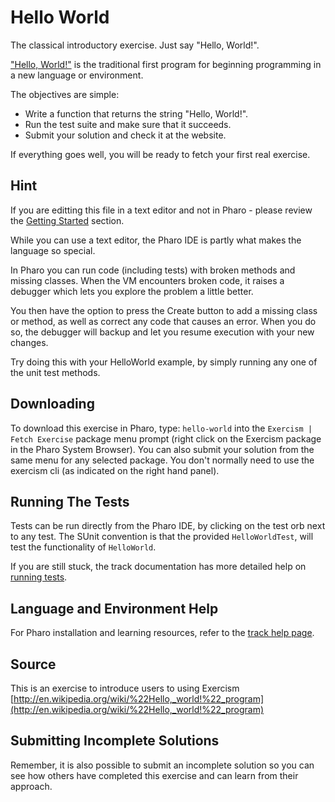# Hello World

The classical introductory exercise. Just say "Hello, World!".

["Hello, World!"](http://en.wikipedia.org/wiki/%22Hello,_world!%22_program) is
the traditional first program for beginning programming in a new language
or environment.

The objectives are simple:

- Write a function that returns the string "Hello, World!".
- Run the test suite and make sure that it succeeds.
- Submit your solution and check it at the website.

If everything goes well, you will be ready to fetch your first real exercise.

## Hint

If you are editting this file in a text editor and not in Pharo - 
please review the [Getting Started](https://exercism.io/tracks/pharo/installation) section. 

While you can use a text editor, the Pharo IDE is partly what makes the language so special.

In Pharo you can run code (including tests) with broken methods and missing classes.  When the VM encounters broken code, it raises a debugger which lets you explore the problem a little better.  

You then have the option to press the Create button to add a missing class or method, as well as correct any code that causes an error. When you do so, the debugger will backup and let you resume execution with your new changes.

Try doing this with your HelloWorld example, by simply running any one of the unit test methods.


## Downloading

To download this exercise in Pharo, type: `hello-world` into the `Exercism | Fetch Exercise` package menu prompt (right click on the Exercism package in the Pharo System Browser). You can also submit your solution from the same menu for any selected package. You don't normally need to use the exercism cli (as indicated on the right hand panel).

## Running The Tests

Tests can be run directly from the Pharo IDE, by clicking on the test orb next to any test.
The SUnit convention is that the provided `HelloWorldTest`, will test the functionality of `HelloWorld`.

If you are still stuck, the track documentation has more detailed help on [running tests](https://exercism.io/tracks/pharo/tests).

## Language and Environment Help

For Pharo installation and learning resources, refer to the [track help page](https://exercism.io/tracks/pharo/learning).


## Source

This is an exercise to introduce users to using Exercism [http://en.wikipedia.org/wiki/%22Hello,_world!%22_program](http://en.wikipedia.org/wiki/%22Hello,_world!%22_program)


## Submitting Incomplete Solutions

Remember, it is also possible to submit an incomplete solution so you can see how others have completed this exercise and can learn from their approach.
